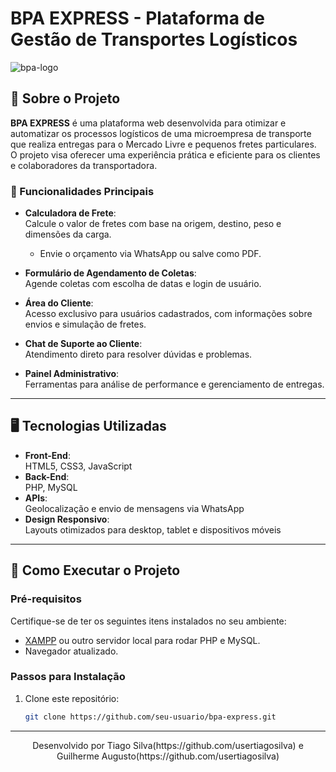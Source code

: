 # BPA EXPRESS - Plataforma de Gestão de Transportes Logísticos


  ![bpa-logo](https://github.com/user-attachments/assets/42b969b9-ad73-44dc-9241-fd76f941819d)



## 🚚 Sobre o Projeto

**BPA EXPRESS** é uma plataforma web desenvolvida para otimizar e automatizar os processos logísticos de uma microempresa de transporte que realiza entregas para o Mercado Livre e pequenos fretes particulares. O projeto visa oferecer uma experiência prática e eficiente para os clientes e colaboradores da transportadora.

### 🌟 Funcionalidades Principais

- **Calculadora de Frete**:  
  Calcule o valor de fretes com base na origem, destino, peso e dimensões da carga.  
  - Envie o orçamento via WhatsApp ou salve como PDF.

- **Formulário de Agendamento de Coletas**:  
  Agende coletas com escolha de datas e login de usuário.

- **Área do Cliente**:  
  Acesso exclusivo para usuários cadastrados, com informações sobre envios e simulação de fretes.

- **Chat de Suporte ao Cliente**:  
  Atendimento direto para resolver dúvidas e problemas.

- **Painel Administrativo**:  
  Ferramentas para análise de performance e gerenciamento de entregas.

---

## 🖥️ Tecnologias Utilizadas

- **Front-End**:  
  HTML5, CSS3, JavaScript
- **Back-End**:  
  PHP, MySQL
- **APIs**:  
  Geolocalização e envio de mensagens via WhatsApp
- **Design Responsivo**:  
  Layouts otimizados para desktop, tablet e dispositivos móveis

---

## 🚀 Como Executar o Projeto

### Pré-requisitos

Certifique-se de ter os seguintes itens instalados no seu ambiente:

- [XAMPP](https://www.apachefriends.org/index.html) ou outro servidor local para rodar PHP e MySQL.
- Navegador atualizado.

### Passos para Instalação

1. Clone este repositório:
   ```bash
   git clone https://github.com/seu-usuario/bpa-express.git

---

   <p align="center">
   Desenvolvido por Tiago Silva(https://github.com/usertiagosilva) e Guilherme Augusto(https://github.com/usertiagosilva)
    </p>
